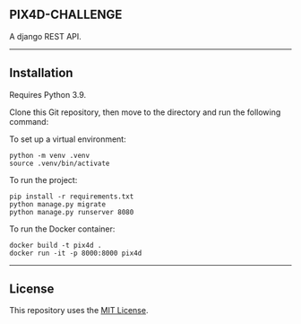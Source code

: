 PIX4D-CHALLENGE
---------

A django REST API.

_______________

## Installation

Requires Python 3.9.

Clone this Git repository, then move to the directory and run the following command:

To set up a virtual environment:

    python -m venv .venv
    source .venv/bin/activate 

To run the project:

    pip install -r requirements.txt
    python manage.py migrate
    python manage.py runserver 8080

To run the Docker container:

    docker build -t pix4d .
    docker run -it -p 8000:8000 pix4d

_______________


## License

This repository uses the [MIT License](/LICENSE).
